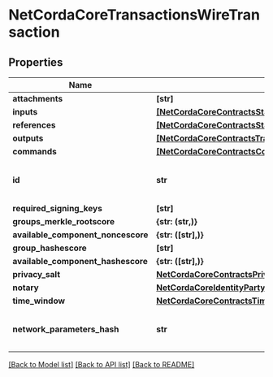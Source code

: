 # NetCordaCoreTransactionsWireTransaction

## Properties
Name | Type | Description | Notes
------------ | ------------- | ------------- | -------------
**attachments** | **[str]** |  | 
**inputs** | [**[NetCordaCoreContractsStateRef]**](NetCordaCoreContractsStateRef.md) |  | 
**references** | [**[NetCordaCoreContractsStateRef]**](NetCordaCoreContractsStateRef.md) |  | 
**outputs** | [**[NetCordaCoreContractsTransactionStateNetCordaCoreContractsContractState]**](NetCordaCoreContractsTransactionStateNetCordaCoreContractsContractState.md) |  | 
**commands** | [**[NetCordaCoreContractsCommandObject]**](NetCordaCoreContractsCommandObject.md) |  | 
**id** | **str** | Base 58 Encoded Secure Hash | 
**required_signing_keys** | **[str]** |  | 
**groups_merkle_rootscore** | **{str: (str,)}** |  | 
**available_component_noncescore** | **{str: ([str],)}** |  | 
**group_hashescore** | **[str]** |  | 
**available_component_hashescore** | **{str: ([str],)}** |  | 
**privacy_salt** | [**NetCordaCoreContractsPrivacySalt**](NetCordaCoreContractsPrivacySalt.md) |  | [optional] 
**notary** | [**NetCordaCoreIdentityParty**](NetCordaCoreIdentityParty.md) |  | [optional] 
**time_window** | [**NetCordaCoreContractsTimeWindow**](NetCordaCoreContractsTimeWindow.md) |  | [optional] 
**network_parameters_hash** | **str** | Base 58 Encoded Secure Hash | [optional] 

[[Back to Model list]](../README.md#documentation-for-models) [[Back to API list]](../README.md#documentation-for-api-endpoints) [[Back to README]](../README.md)


